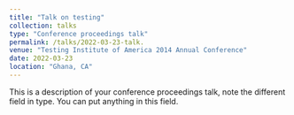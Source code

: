 ```yaml
---
title: "Talk on testing"
collection: talks
type: "Conference proceedings talk"
permalink: /talks/2022-03-23-talk.
venue: "Testing Institute of America 2014 Annual Conference"
date: 2022-03-23
location: "Ghana, CA"
---
```


This is a description of your conference proceedings talk, note the different field in type. You can put anything in this field.
